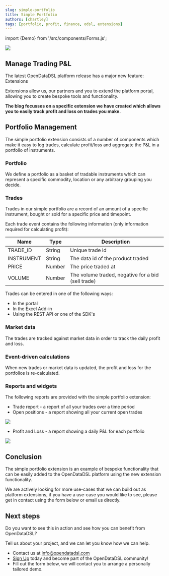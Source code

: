 ```yaml
---
slug: simple-portfolio
title: Simple Portfolio
authors: [chartley]
tags: [portfolio, profit, finance, odsl, extensions]
---
```

import {Demo} from '/src/components/Forms.js';

<div className="row">
  <div className="column">
    <img src="/img/blog/portfolio/portfolio.jpg"/>
  </div>
  <div className="column">
  <h2>Manage Trading P&L</h2>
  <p>The latest OpenDataDSL platform release has a major new feature: Extensions</p>
  <p>Extensions allow us, our partners and you to extend the platform portal, allowing you to create bespoke tools and functionality.</p> 
  <p><b>The blog focusses on a specific extension we have created which allows you to easily track profit and loss on trades you make.</b></p> 
  </div>
</div>

<!--truncate-->
## Portfolio Management
The simple portfolio extension consists of a number of components which make it easy to log trades, calculate profit/loss and aggregate the P&L in a portfolio of instruments. 

### Portfolio
We define a portfolio as a basket of tradable instruments which can represent a specific commodity, location or any arbitrary grouping you decide.

### Trades
Trades in our simple portfolio are a record of an amount of a specific instrument, bought or sold for a specific price and timepoint.

Each trade event contains the following information (only information required for calculating profit):

|Name|Type|Description|
|-|-|-|
|TRADE_ID|String|Unique trade id|
|INSTRUMENT|String|The data id of the product traded|
|PRICE|Number|The price traded at|
|VOLUME|Number|The volume traded, negative for a bid (sell trade)|


Trades can be entered in one of the following ways:
* In the portal
* In the Excel Add-in
* Using the REST API or one of the SDK's

### Market data
The trades are tracked against market data in order to track the daily profit and loss. 

### Event-driven calculations
When new trades or market data is updated, the profit and loss for the portfolios is re-calculated.

### Reports and widgets

The following reports are provided with the simple portfolio extension:

* Trade report - a report of all your trades over a time period
* Open positions - a report showing all your current open trades

![](/img/blog/trade_report.png)

* Profit and Loss - a report showing a daily P&L for each portfolio

![](/img/blog/widget.png)

## Conclusion
The simple portfolio extension is an example of bespoke functionality that can be easily added to the OpenDataDSL platform using the new extension functionality.

We are actively looking for more use-cases that we can build out as platform extensions, if you have a use-case you would like to see, please get in contact using the form below or email us directly.

## Next steps
Do you want to see this in action and see how you can benefit from OpenDataDSL?

Tell us about your project, and we can let you know how we can help.

* Contact us at [info@opendatadsl.com](mailto:info@opendatadsl.com)
* [Sign Up](/SignUp) today and become part of the OpenDataDSL community!
* Fill out the form below, we will contact you to arrange a personally tailored demo.

<Demo />


